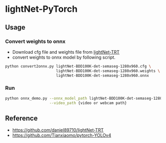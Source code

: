# lightNet-PyTorch

## Usage
### Convert weights to onnx
- Download cfg file and weights file from [lightNet-TRT](https://github.com/daniel89710/lightNet-TRT)
- convert weights to onnx model by following script.
```bash
python convert2onnx.py lightNet-BDD100K-det-semaseg-1280x960.cfg \
                       lightNet-BDD100K-det-semaseg-1280x960.weights \
                       lightNet-BDD100K-det-semaseg-1280x960.onnx 
```

### Run
```bash
python onnx_demo.py --onnx_model_path lightNet-BDD100K-det-semaseg-1280x960.onnx \
                    --video_path {video or webcam path}
```

## Reference
- https://github.com/daniel89710/lightNet-TRT
- https://github.com/Tianxiaomo/pytorch-YOLOv4
